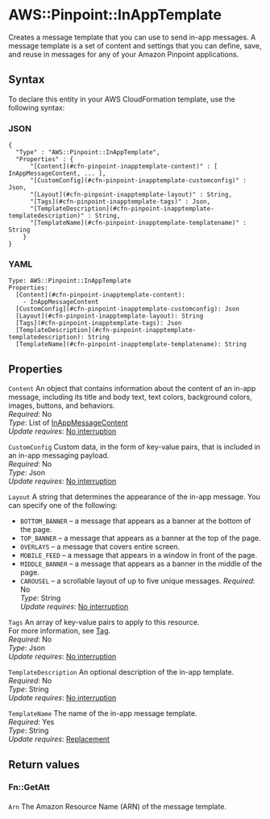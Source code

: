 # AWS::Pinpoint::InAppTemplate<a name="aws-resource-pinpoint-inapptemplate"></a>

Creates a message template that you can use to send in\-app messages\. A message template is a set of content and settings that you can define, save, and reuse in messages for any of your Amazon Pinpoint applications\.

## Syntax<a name="aws-resource-pinpoint-inapptemplate-syntax"></a>

To declare this entity in your AWS CloudFormation template, use the following syntax:

### JSON<a name="aws-resource-pinpoint-inapptemplate-syntax.json"></a>

```
{
  "Type" : "AWS::Pinpoint::InAppTemplate",
  "Properties" : {
      "[Content](#cfn-pinpoint-inapptemplate-content)" : [ InAppMessageContent, ... ],
      "[CustomConfig](#cfn-pinpoint-inapptemplate-customconfig)" : Json,
      "[Layout](#cfn-pinpoint-inapptemplate-layout)" : String,
      "[Tags](#cfn-pinpoint-inapptemplate-tags)" : Json,
      "[TemplateDescription](#cfn-pinpoint-inapptemplate-templatedescription)" : String,
      "[TemplateName](#cfn-pinpoint-inapptemplate-templatename)" : String
    }
}
```

### YAML<a name="aws-resource-pinpoint-inapptemplate-syntax.yaml"></a>

```
Type: AWS::Pinpoint::InAppTemplate
Properties:
  [Content](#cfn-pinpoint-inapptemplate-content):
    - InAppMessageContent
  [CustomConfig](#cfn-pinpoint-inapptemplate-customconfig): Json
  [Layout](#cfn-pinpoint-inapptemplate-layout): String
  [Tags](#cfn-pinpoint-inapptemplate-tags): Json
  [TemplateDescription](#cfn-pinpoint-inapptemplate-templatedescription): String
  [TemplateName](#cfn-pinpoint-inapptemplate-templatename): String
```

## Properties<a name="aws-resource-pinpoint-inapptemplate-properties"></a>

`Content` <a name="cfn-pinpoint-inapptemplate-content"></a>
An object that contains information about the content of an in\-app message, including its title and body text, text colors, background colors, images, buttons, and behaviors\.  
_Required_: No  
_Type_: List of [InAppMessageContent](aws-properties-pinpoint-inapptemplate-inappmessagecontent.md)  
_Update requires_: [No interruption](https://docs.aws.amazon.com/AWSCloudFormation/latest/UserGuide/using-cfn-updating-stacks-update-behaviors.html#update-no-interrupt)

`CustomConfig` <a name="cfn-pinpoint-inapptemplate-customconfig"></a>
Custom data, in the form of key\-value pairs, that is included in an in\-app messaging payload\.  
_Required_: No  
_Type_: Json  
_Update requires_: [No interruption](https://docs.aws.amazon.com/AWSCloudFormation/latest/UserGuide/using-cfn-updating-stacks-update-behaviors.html#update-no-interrupt)

`Layout` <a name="cfn-pinpoint-inapptemplate-layout"></a>
A string that determines the appearance of the in\-app message\. You can specify one of the following:

- `BOTTOM_BANNER` – a message that appears as a banner at the bottom of the page\.
- `TOP_BANNER` – a message that appears as a banner at the top of the page\.
- `OVERLAYS` – a message that covers entire screen\.
- `MOBILE_FEED` – a message that appears in a window in front of the page\.
- `MIDDLE_BANNER` – a message that appears as a banner in the middle of the page\.
- `CAROUSEL` – a scrollable layout of up to five unique messages\.
  _Required_: No  
  _Type_: String  
  _Update requires_: [No interruption](https://docs.aws.amazon.com/AWSCloudFormation/latest/UserGuide/using-cfn-updating-stacks-update-behaviors.html#update-no-interrupt)

`Tags` <a name="cfn-pinpoint-inapptemplate-tags"></a>
An array of key\-value pairs to apply to this resource\.  
For more information, see [Tag](https://docs.aws.amazon.com/AWSCloudFormation/latest/UserGuide/aws-properties-resource-tags.html)\.  
_Required_: No  
_Type_: Json  
_Update requires_: [No interruption](https://docs.aws.amazon.com/AWSCloudFormation/latest/UserGuide/using-cfn-updating-stacks-update-behaviors.html#update-no-interrupt)

`TemplateDescription` <a name="cfn-pinpoint-inapptemplate-templatedescription"></a>
An optional description of the in\-app template\.  
_Required_: No  
_Type_: String  
_Update requires_: [No interruption](https://docs.aws.amazon.com/AWSCloudFormation/latest/UserGuide/using-cfn-updating-stacks-update-behaviors.html#update-no-interrupt)

`TemplateName` <a name="cfn-pinpoint-inapptemplate-templatename"></a>
The name of the in\-app message template\.  
_Required_: Yes  
_Type_: String  
_Update requires_: [Replacement](https://docs.aws.amazon.com/AWSCloudFormation/latest/UserGuide/using-cfn-updating-stacks-update-behaviors.html#update-replacement)

## Return values<a name="aws-resource-pinpoint-inapptemplate-return-values"></a>

### Fn::GetAtt<a name="aws-resource-pinpoint-inapptemplate-return-values-fn--getatt"></a>

#### <a name="aws-resource-pinpoint-inapptemplate-return-values-fn--getatt-fn--getatt"></a>

`Arn` <a name="Arn-fn::getatt"></a>
The Amazon Resource Name \(ARN\) of the message template\.
